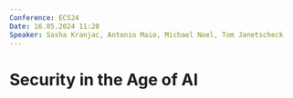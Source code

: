 ```yaml
---
Conference: ECS24
Date: 16.05.2024 11:20
Speaker: Sasha Kranjac, Antonio Maio, Michael Noel, Tom Janetscheck
---
```


# Security in the Age of AI
